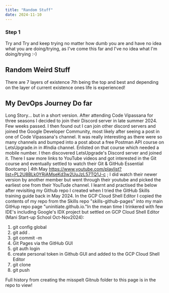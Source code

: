 ```yaml
---
title: "Random Stuff"
date: 2024-11-10
---
```

### Step 1
Try and Try and keep trying no matter how dumb you are and have no idea what you are doing/trying, as I've come this far and I've no idea what I'm doing/trying :-)

## Random Weird Stuff

There are 7 layers of existence 7th being the top and best and depending on the layer of current existence ones life is experienced!

## My DevOps Journey Do far
Long Story... but in a short version.  After attending Code Vipassana for three seasons I decided to join their Discord server in late summer 2024.  Few weeks passed.  I then found out I can join other discord servers and joined the Google Developer Community, most likely after seeing a post in one of Code Vipassana's channel.  It was really interesting as there were so many channels and bumped into a post about a free Postman API course on LetsUpgrade.in in #India channel.  Enlisted on that course which needed a mobile number.  I then discovered LetsUpgrade's Discord server and joined it.  There I saw more links to YouTube videos and got interested in the Git course and eventually settled to watch their Git & GitHub Essential Bootcamp | 4th May https://www.youtube.com/playlist?list=PL2U8BLk0YRjAMseKd3w2UuJzL57TQ1J-c ; I did watch their newer version by another member but went through their youtube and picked the earliest one from their YouTude channel.  I learnt and practised the below after revisiting my Github repo I created when I tried the GitHub Skills training guide back in May 2024.  In the GCP Cloud Shell Editor I copied the contents of my repo from the Skills repo "skills-github-pages" into my main GitHup repo page "uninitiate.github.io."In the mean time I trinkered with few IDE's including Google's IDX project but settled on GCP Cloud Shell Editor (Mani Start-up School Oct-Nov2024):

1. git config global
2. git add .
3. git commit -m
4. Git Pages via the GitHub GUI
5. git auth login
6. create personal token in Github GUI and added to the GCP Cloud Shell Editor
5. git clone
4. git push


Full history from creating the misspelt Gitnub folder to this page is in the repo to view!